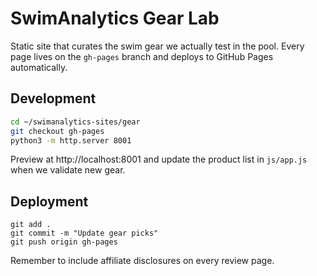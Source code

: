 # SwimAnalytics Gear Lab

Static site that curates the swim gear we actually test in the pool. Every page lives on the `gh-pages` branch and deploys to GitHub Pages automatically.

## Development

```bash
cd ~/swimanalytics-sites/gear
git checkout gh-pages
python3 -m http.server 8001
```

Preview at http://localhost:8001 and update the product list in `js/app.js` when we validate new gear.

## Deployment

```
git add .
git commit -m "Update gear picks"
git push origin gh-pages
```

Remember to include affiliate disclosures on every review page.
